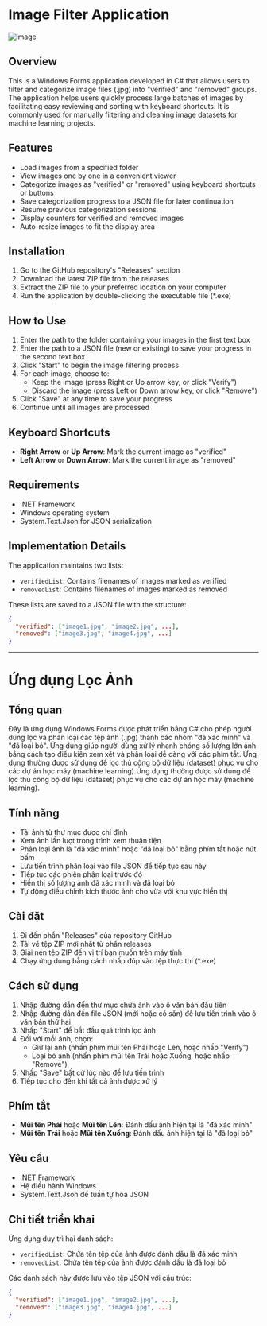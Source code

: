 # Image Filter Application
![image](https://github.com/user-attachments/assets/a4a3d274-8dd0-4124-980d-087b28f314c7)

## Overview
This is a Windows Forms application developed in C# that allows users to filter and categorize image files (.jpg) into "verified" and "removed" groups. The application helps users quickly process large batches of images by facilitating easy reviewing and sorting with keyboard shortcuts. It is commonly used for manually filtering and cleaning image datasets for machine learning projects.

## Features
- Load images from a specified folder
- View images one by one in a convenient viewer
- Categorize images as "verified" or "removed" using keyboard shortcuts or buttons
- Save categorization progress to a JSON file for later continuation
- Resume previous categorization sessions
- Display counters for verified and removed images
- Auto-resize images to fit the display area

## Installation
1. Go to the GitHub repository's "Releases" section
2. Download the latest ZIP file from the releases
3. Extract the ZIP file to your preferred location on your computer
4. Run the application by double-clicking the executable file (*.exe)

## How to Use
1. Enter the path to the folder containing your images in the first text box
2. Enter the path to a JSON file (new or existing) to save your progress in the second text box
3. Click "Start" to begin the image filtering process
4. For each image, choose to:
   - Keep the image (press Right or Up arrow key, or click "Verify")
   - Discard the image (press Left or Down arrow key, or click "Remove")
5. Click "Save" at any time to save your progress
6. Continue until all images are processed

## Keyboard Shortcuts
- **Right Arrow** or **Up Arrow**: Mark the current image as "verified"
- **Left Arrow** or **Down Arrow**: Mark the current image as "removed"

## Requirements
- .NET Framework
- Windows operating system
- System.Text.Json for JSON serialization

## Implementation Details
The application maintains two lists:
- `verifiedList`: Contains filenames of images marked as verified
- `removedList`: Contains filenames of images marked as removed

These lists are saved to a JSON file with the structure:
```json
{
  "verified": ["image1.jpg", "image2.jpg", ...],
  "removed": ["image3.jpg", "image4.jpg", ...]
}
```

---

# Ứng dụng Lọc Ảnh

## Tổng quan
Đây là ứng dụng Windows Forms được phát triển bằng C# cho phép người dùng lọc và phân loại các tệp ảnh (.jpg) thành các nhóm "đã xác minh" và "đã loại bỏ". Ứng dụng giúp người dùng xử lý nhanh chóng số lượng lớn ảnh bằng cách tạo điều kiện xem xét và phân loại dễ dàng với các phím tắt. Ứng dụng thường được sử dụng để lọc thủ công bộ dữ liệu (dataset) phục vụ cho các dự án học máy (machine learning).Ứng dụng thường được sử dụng để lọc thủ công bộ dữ liệu (dataset) phục vụ cho các dự án học máy (machine learning).

## Tính năng
- Tải ảnh từ thư mục được chỉ định
- Xem ảnh lần lượt trong trình xem thuận tiện
- Phân loại ảnh là "đã xác minh" hoặc "đã loại bỏ" bằng phím tắt hoặc nút bấm
- Lưu tiến trình phân loại vào file JSON để tiếp tục sau này
- Tiếp tục các phiên phân loại trước đó
- Hiển thị số lượng ảnh đã xác minh và đã loại bỏ
- Tự động điều chỉnh kích thước ảnh cho vừa với khu vực hiển thị

## Cài đặt
1. Đi đến phần "Releases" của repository GitHub
2. Tải về tệp ZIP mới nhất từ phần releases
3. Giải nén tệp ZIP đến vị trí bạn muốn trên máy tính
4. Chạy ứng dụng bằng cách nhấp đúp vào tệp thực thi (*.exe)

## Cách sử dụng
1. Nhập đường dẫn đến thư mục chứa ảnh vào ô văn bản đầu tiên
2. Nhập đường dẫn đến file JSON (mới hoặc có sẵn) để lưu tiến trình vào ô văn bản thứ hai
3. Nhấp "Start" để bắt đầu quá trình lọc ảnh
4. Đối với mỗi ảnh, chọn:
   - Giữ lại ảnh (nhấn phím mũi tên Phải hoặc Lên, hoặc nhấp "Verify")
   - Loại bỏ ảnh (nhấn phím mũi tên Trái hoặc Xuống, hoặc nhấp "Remove")
5. Nhấp "Save" bất cứ lúc nào để lưu tiến trình
6. Tiếp tục cho đến khi tất cả ảnh được xử lý

## Phím tắt
- **Mũi tên Phải** hoặc **Mũi tên Lên**: Đánh dấu ảnh hiện tại là "đã xác minh"
- **Mũi tên Trái** hoặc **Mũi tên Xuống**: Đánh dấu ảnh hiện tại là "đã loại bỏ"

## Yêu cầu
- .NET Framework
- Hệ điều hành Windows
- System.Text.Json để tuần tự hóa JSON

## Chi tiết triển khai
Ứng dụng duy trì hai danh sách:
- `verifiedList`: Chứa tên tệp của ảnh được đánh dấu là đã xác minh
- `removedList`: Chứa tên tệp của ảnh được đánh dấu là đã loại bỏ

Các danh sách này được lưu vào tệp JSON với cấu trúc:
```json
{
  "verified": ["image1.jpg", "image2.jpg", ...],
  "removed": ["image3.jpg", "image4.jpg", ...]
}
```
